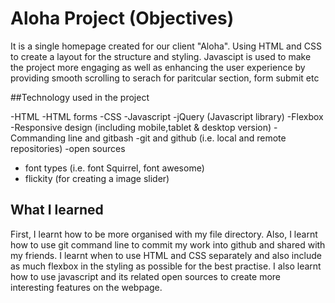 # Aloha Project (Objectives)
It is a single homepage created for our client "Aloha". Using HTML and CSS to create a layout for the structure and styling. Javascipt is used to make the project more engaging as well as enhancing the user experience by providing smooth scrolling to serach for paritcular section, form submit etc

##Technology used in the project

-HTML
-HTML forms
-CSS
-Javascript
-jQuery (Javascript library)
-Flexbox
-Responsive design (including mobile,tablet & desktop version)
-Commanding line and gitbash
-git and github (i.e. local and remote repositories)
-open sources
  - font types (i.e. font Squirrel, font awesome)
  - flickity (for creating a image slider)

## What I learned
First, I learnt how to be more organised with my file directory. Also, I learnt how to use git command line to commit my work into github and shared with my friends. I learnt when to use HTML and CSS separately and also include as much flexbox in the styling as possible for the best practise. I also learnt how to use javascript and its related open sources to create more interesting features on the webpage.